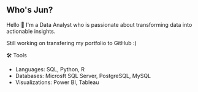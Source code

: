 ## Who's Jun? 

Hello 👋 I'm a Data Analyst who is passionate about transforming data into actionable insights.

Still working on transfering my portfolio to GitHub :)

🛠️ Tools
- Languages: SQL, Python, R
- Databases: Microsft SQL Server, PostgreSQL, MySQL
- Visualizations: Power BI, Tableau

<!--
**junthebae/junthebae** is a ✨ _special_ ✨ repository because its `README.md` (this file) appears on your GitHub profile.

Here are some ideas to get you started:

- 🔭 I’m currently working on ...
- 🌱 I’m currently learning ...
- 👯 I’m looking to collaborate on ...
- 🤔 I’m looking for help with ...
- 💬 Ask me about ...
- 📫 How to reach me: ...
- 😄 Pronouns: ...
- ⚡ Fun fact: ...
-->
